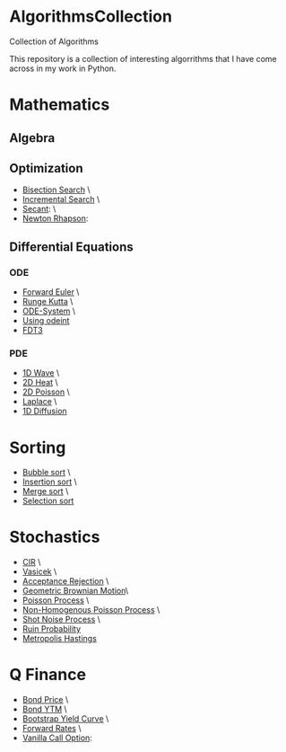 # AlgorithmsCollection
Collection of Algorithms


This repository is a collection of interesting algorrithms that I have come across in my work in Python. 

# Mathematics

## Algebra

## Optimization
- [Bisection Search](https://github.com/asmirprepic/AlgorithmCollection/blob/main/OtherMath/beisectionSearch.py) \
- [Incremental Search](https://github.com/asmirprepic/AlgorithmCollection/blob/main/OtherMath/incrementalSearch.py) \
- [Secant](https://github.com/asmirprepic/AlgorithmCollection/blob/main/OtherMath/secant.py): \
- [Newton Rhapson](https://github.com/asmirprepic/AlgorithmCollection/blob/main/OtherMath/newton_rhapson.py): 

## Differential Equations

### ODE
- [Forward Euler](https://github.com/asmirprepic/AlgorithmCollection/blob/main/ODE/forwardEuler.py) \
- [Runge Kutta](https://github.com/asmirprepic/AlgorithmCollection/blob/main/ODE/RK4.py)  \
- [ODE-System](https://github.com/asmirprepic/AlgorithmCollection/blob/main/ODE/odeSystem.py)  \
- [Using odeint](https://github.com/asmirprepic/AlgorithmCollection/blob/main/ODE/odeintsolution.py)
- [FDT3](https://github.com/asmirprepic/AlgorithmCollection/blob/main/ODE/odeintsollution.py) 

### PDE
- [1D Wave](https://github.com/asmirprepic/AlgorithmCollection/blob/main/PDE/1Dwave.py) \
- [2D Heat](https://github.com/asmirprepic/AlgorithmCollection/blob/main/PDE/2DHeat.py) \
- [2D Poisson](https://github.com/asmirprepic/AlgorithmCollection/blob/main/PDE/2DPoisson.py) \
- [Laplace](https://github.com/asmirprepic/AlgorithmCollection/blob/main/PDE/Laplace.py) \
- [1D Diffusion](https://github.com/asmirprepic/AlgorithmCollection/blob/main/PDE/ondeDimensionalDiffusion.py)  

# Sorting
- [Bubble sort](https://github.com/asmirprepic/AlgorithmCollection/blob/main/Sorting/bubbleSort.py)  \
- [Insertion sort](https://github.com/asmirprepic/AlgorithmCollection/blob/main/Sorting/insertionSort.py) \
- [Merge sort](https://github.com/asmirprepic/AlgorithmCollection/blob/main/Sorting/mergoSort.py) \
- [Selection sort](https://github.com/asmirprepic/AlgorithmCollection/blob/main/Sorting/selectionSort.py)  

# Stochastics
- [CIR](https://github.com/asmirprepic/AlgorithmCollection/blob/main/Stochastics/CIR.py) \
- [Vasicek](https://github.com/asmirprepic/AlgorithmCollection/blob/main/Stochastics/vasicek.py) \
- [Acceptance Rejection](https://github.com/asmirprepic/AlgorithmCollection/blob/main/Stochastics/acceptanceRejection.py) \
- [Geometric Brownian Motion](https://github.com/asmirprepic/AlgorithmCollection/blob/main/Stochastics/geometricBrownianMotion.py)\
- [Poisson Process](https://github.com/asmirprepic/AlgorithmCollection/blob/main/Stochastics/poissonProcess.py) \
- [Non-Homogenous Poisson Process](https://github.com/asmirprepic/AlgorithmCollection/blob/main/Stochastics/nonHomogenousPoisson.py) \
- [Shot Noise Process](https://github.com/asmirprepic/AlgorithmCollection/blob/main/Stochastics/nonHomogenousPoisson.py) \
- [Ruin Probability](https://github.com/asmirprepic/AlgorithmCollection/blob/main/Stochastics/ruinProbability.py)
- [Metropolis Hastings](https://github.com/asmirprepic/AlgorithmCollection/blob/main/Stochastics/metropolisHastingsExample.py)

# Q Finance
- [Bond Price](https://github.com/asmirprepic/AlgorithmCollection/blob/main/QFinance/bondPrice.py) \
- [Bond YTM](https://github.com/asmirprepic/AlgorithmCollection/blob/main/QFinance/bond_ytm.py) \
- [Bootstrap Yield Curve](https://github.com/asmirprepic/AlgorithmCollection/blob/main/QFinance/bootStrapYieldCurve.py) \
- [Forward Rates](https://github.com/asmirprepic/AlgorithmCollection/blob/main/QFinance/forwardRates.py) \
- [Vanilla Call Option](https://github.com/asmirprepic/AlgorithmCollection/blob/main/Stochastics/vanillaCall.py): 







